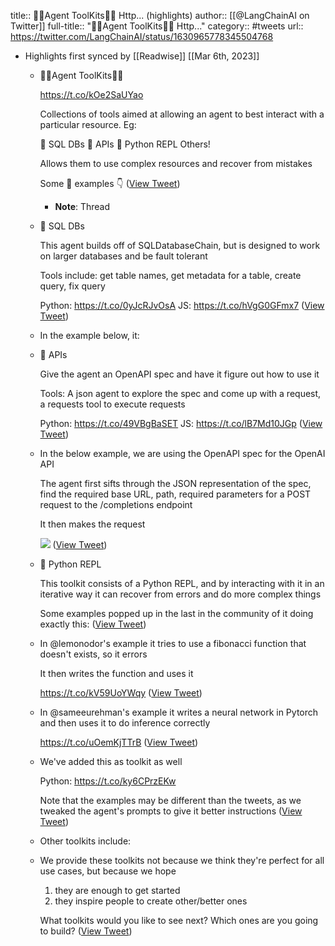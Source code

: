 title:: 🤖🔧Agent ToolKits🤖🔧 Http... (highlights)
author:: [[@LangChainAI on Twitter]]
full-title:: "🤖🔧Agent ToolKits🤖🔧 Http..."
category:: #tweets
url:: https://twitter.com/LangChainAI/status/1630965778345504768

- Highlights first synced by [[Readwise]] [[Mar 6th, 2023]]
	- 🤖🔧Agent ToolKits🤖🔧
	  
	  https://t.co/kOe2SaUYao
	  
	  Collections of tools aimed at allowing an agent to best interact with a particular resource. Eg:
	  
	  🧱 SQL DBs
	  🔄 APIs
	  🐍 Python REPL
	  Others!
	  
	  Allows them to use complex resources and recover from mistakes
	  
	  Some 🤯 examples 👇 ([View Tweet](https://twitter.com/LangChainAI/status/1630965778345504768))
		- **Note**: Thread
	- 🧱 SQL DBs
	  
	  This agent builds off of SQLDatabaseChain, but is designed to work on larger databases and be fault tolerant
	  
	  Tools include: get table names, get metadata for a table, create query, fix query
	  
	  Python: https://t.co/0yJcRJvOsA
	  JS: https://t.co/hVgG0GFmx7 ([View Tweet](https://twitter.com/LangChainAI/status/1630965779700256770))
	- In the example below, it:
	- 🔄 APIs
	  
	  Give the agent an OpenAPI spec and have it figure out how to use it
	  
	  Tools: A json agent to explore the spec and come up with a request, a requests tool to execute requests
	  
	  Python: https://t.co/49VBgBaSET
	  JS: https://t.co/lB7Md10JGp ([View Tweet](https://twitter.com/LangChainAI/status/1630965783605166081))
	- In the below example, we are using the OpenAPI spec for the OpenAI API
	  
	  The agent first sifts through the JSON representation of the spec, find the required base URL, path, required parameters for  a POST request to the /completions endpoint
	  
	  It then makes the request 
	  
	  ![](https://pbs.twimg.com/media/FqJYD_CaQAAHTax.jpg) ([View Tweet](https://twitter.com/LangChainAI/status/1630965785324834817))
	- 🐍 Python REPL
	  
	  This toolkit consists of a Python REPL, and by interacting with it in an iterative way it can recover from errors and do more complex things
	  
	  Some examples popped up in the last in the community of it doing exactly this: ([View Tweet](https://twitter.com/LangChainAI/status/1630965788361515008))
	- In @lemonodor's example it tries to use a fibonacci function that doesn't exists, so it errors
	  
	  It then writes the function and uses it
	  
	  https://t.co/kV59UoYWqy ([View Tweet](https://twitter.com/LangChainAI/status/1630965790051811328))
	- In @sameeurehman's example it writes a neural network in Pytorch and then uses it to do inference correctly
	  
	  https://t.co/uOemKjTTrB ([View Tweet](https://twitter.com/LangChainAI/status/1630965791746314241))
	- We've added this as toolkit as well
	  
	  Python: https://t.co/ky6CPrzEKw
	  
	  Note that the examples may be different than the tweets, as we tweaked the agent's prompts to give it better instructions ([View Tweet](https://twitter.com/LangChainAI/status/1630965793461764096))
	- Other toolkits include:
	- We provide these toolkits not because we think they're perfect for all use cases, but because we hope
	  
	  1. they are enough to get started
	  2. they inspire people to create other/better ones
	  
	  What toolkits would you like to see next? Which ones are you going to build? ([View Tweet](https://twitter.com/LangChainAI/status/1630965796821417984))